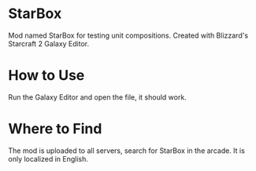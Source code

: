 # StarBox
Mod named StarBox for testing unit compositions. Created with Blizzard's Starcraft 2 Galaxy Editor.
# How to Use
Run the Galaxy Editor and open the file, it should work.
# Where to Find
The mod is uploaded to all servers, search for StarBox in the arcade.
It is only localized in English.
